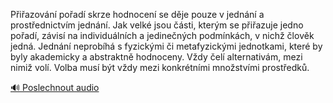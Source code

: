 
Přiřazování pořadí skrze hodnocení se děje pouze v jednání a prostřednictvím jednání. Jak velké jsou části, kterým se přiřazuje jedno pořadí, závisí na individuálních a jedinečných podmínkách, v nichž člověk jedná. Jednání neprobíhá s fyzickými či metafyzickými jednotkami, které by byly akademicky a abstraktně hodnoceny. Vždy čelí alternativám, mezi nimiž volí. Volba musí být vždy mezi konkrétními množstvími prostředků.

[🔊 Poslechnout audio](/data/7-paragraphs/audio/chapter_30/para_008-Piazovn-poad-skrze-hodnocen-se-dje-pouze-v.mp3)
